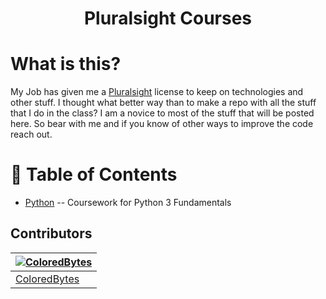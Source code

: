 <h1> <p align="center">Pluralsight Courses</p> </h1>

# What is this?


My Job has given me a [Pluralsight](https://www.pluralsight.com/) license to keep on technologies and other stuff. I thought what better way than to make a repo with all the stuff that I do in the class? I am a novice to most of the stuff that will be posted here. So bear with me and if you know of other ways to improve the code reach out.

# :link: Table of Contents
- [Python](./python-fundamentals/) -- Coursework for Python 3 Fundamentals




## Contributors


| [![ColoredBytes](https://github.com/ColoredBytes.png?size=100)](https://github.com/ColoredBytes) |
| ---------------------------------------------------------------------------------------- |
| [ColoredBytes](https://github.com/ColoredBytes)                                               |
